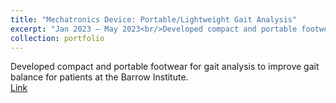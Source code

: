```yaml
---
title: "Mechatronics Device: Portable/Lightweight Gait Analysis"
excerpt: "Jan 2023 – May 2023<br/>Developed compact and portable footwear for gait analysis to improve gait balance for patients at the Barrow Institute."
collection: portfolio
---
```


Developed compact and portable footwear for gait analysis to improve gait balance for patients at the Barrow Institute.<br/>
[Link](https://github.com/Tatwik19/SoulTech-Portable-Gait-Analysis-Device)
